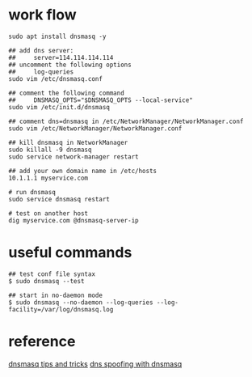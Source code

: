 # work flow

```shell
sudo apt install dnsmasq -y

## add dns server: 
##     server=114.114.114.114
## uncomment the following options
##     log-queries
sudo vim /etc/dnsmasq.conf

## comment the following command
##     DNSMASQ_OPTS="$DNSMASQ_OPTS --local-service"
sudo vim /etc/init.d/dnsmasq

## comment dns=dnsmasq in /etc/NetworkManager/NetworkManager.conf
sudo vim /etc/NetworkManager/NetworkManager.conf

## kill dnsmasq in NetworkManager
sudo killall -9 dnsmasq
sudo service network-manager restart

## add your own domain name in /etc/hosts
10.1.1.1 myservice.com

# run dnsmasq
sudo service dnsmasq restart

# test on another host
dig myservice.com @dnsmasq-server-ip

```

# useful commands

```shell
## test conf file syntax
$ sudo dnsmasq --test

## start in no-daemon mode
$ sudo dnsmasq --no-daemon --log-queries --log-facility=/var/log/dnsmasq.log

```



# reference

[dnsmasq tips and tricks](https://www.linux.com/learn/intro-to-linux/2018/2/advanced-dnsmasq-tips-and-tricks)
[dns spoofing with dnsmasq](https://www.linux.com/learn/intro-to-linux/2017/7/dns-spoofing-dnsmasq)

